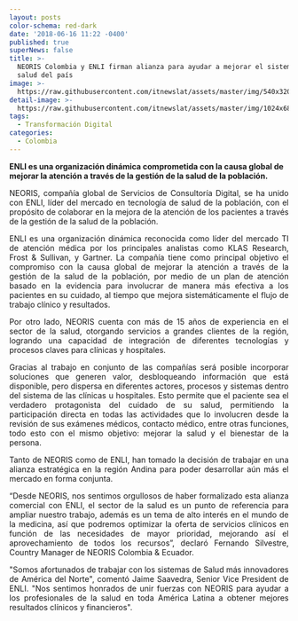 ```yaml
---
layout: posts
color-schema: red-dark
date: '2018-06-16 11:22 -0400'
published: true
superNews: false
title: >-
  NEORIS Colombia y ENLI firman alianza para ayudar a mejorar el sistema de
  salud del país
image: >-
  https://raw.githubusercontent.com/itnewslat/assets/master/img/540x320/hospital-p.jpg
detail-image: >-
  https://raw.githubusercontent.com/itnewslat/assets/master/img/1024x680/hospital-g.jpg
tags:
  - Transformación Digital
categories:
  - Colombia
---
```

**ENLI es una organización dinámica comprometida con la causa global de mejorar la atención a través de la gestión de la salud de la población.**

<p style="text-align: justify;">NEORIS, compañía global de Servicios de Consultoría Digital, se ha unido con ENLI, líder del mercado en tecnología de salud de la población, con el propósito de colaborar en la mejora de la atención de los pacientes a través de la gestión de la salud de la población.</p>

<p style="text-align: justify;">ENLI es una organización dinámica reconocida como líder del mercado TI de atención médica por los principales analistas como KLAS Research, Frost & Sullivan, y Gartner. La compañía tiene como principal objetivo el compromiso con la causa global de mejorar la atención a través de la gestión de la salud de la población, por medio de un plan de atención basado en la evidencia para involucrar de manera más efectiva a los pacientes en su cuidado, al tiempo que mejora sistemáticamente el flujo de trabajo clínico y resultados.</p>

<p style="text-align: justify;">Por otro lado, NEORIS cuenta con más de 15 años de experiencia en el sector de la salud, otorgando servicios a grandes clientes de la región, logrando una capacidad de integración de diferentes tecnologías y procesos claves para clínicas y hospitales.</p>

<p style="text-align: justify;">Gracias al trabajo en conjunto de las compañías será posible incorporar soluciones que generen valor, desbloqueando información que está disponible, pero dispersa en diferentes actores, procesos y sistemas dentro del sistema de las clínicas u hospitales. Esto permite que el paciente sea el verdadero protagonista del cuidado de su salud, permitiendo la participación directa en todas las actividades que lo involucren desde la revisión de sus exámenes médicos, contacto médico, entre otras funciones, todo esto con el mismo objetivo: mejorar la salud y el bienestar de la persona.</p> 

<p style="text-align: justify;">Tanto de NEORIS como de ENLI, han tomado la decisión de trabajar en una alianza estratégica en la región Andina para poder desarrollar aún más el mercado en forma conjunta.</p> 

<p style="text-align: justify;">“Desde NEORIS, nos sentimos orgullosos de haber formalizado esta alianza comercial con ENLI, el sector de la salud es un punto de referencia para ampliar nuestro trabajo, además es un tema de alto interés en el mundo de la medicina, así que podremos optimizar la oferta de servicios clínicos en función de las necesidades de mayor prioridad, mejorando así el aprovechamiento de todos los recursos”, declaró Fernando Silvestre, Country Manager de NEORIS Colombia & Ecuador.</p> 

<p style="text-align: justify;">"Somos afortunados de trabajar con los sistemas de Salud más innovadores de América del Norte", comentó Jaime Saavedra, Senior Vice President de ENLI. "Nos sentimos honrados de unir fuerzas con NEORIS para ayudar a los profesionales de la salud en toda América Latina a obtener mejores resultados clínicos y financieros".</p>